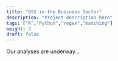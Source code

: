 ```yaml
---
title: "OSS in the Business Sector"
description: "Project description here"
tags: ["R","Python","regex","matching"]
weight: 3
draft: false
---
```


Our analyses are underway...